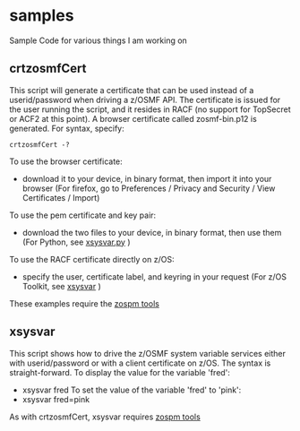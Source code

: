 # samples
Sample Code for various things I am working on

## crtzosmfCert
This script will generate a certificate that can be used instead of a userid/password when driving a z/OSMF API.
The certificate is issued for the user running the script, and it resides in RACF (no support for TopSecret or ACF2 at this point).
A browser certificate called zosmf-bin.p12 is generated. 
For syntax, specify:

 `crtzosmfCert -?`

To use the browser certificate:
- download it to your device, in binary format, then import it into your browser (For firefox, go to Preferences / Privacy and Security / View Certificates / Import)

To use the pem certificate and key pair:
 - download the two files to your device, in binary format, then use them (For Python, see [xsysvar.py](./bin/xsysvar.py) )
 
To use the RACF certificate directly on z/OS:
 - specify the user, certificate label, and keyring in your request (For z/OS Toolkit, see [xsysvar](./bin/xsysvar) )
 
These examples require the [zospm tools](https://github.com/zospm/zospm)

## xsysvar
This script shows how to drive the z/OSMF system variable services either with userid/password or with a client certificate on z/OS.
The syntax is straight-forward. To display the value for the variable 'fred':
 - xsysvar fred 
To set the value of the variable 'fred' to 'pink':
 - xsysvar fred=pink

As with crtzosmfCert, xsysvar requires [zospm tools](https://github.com/zospm/zospm)
